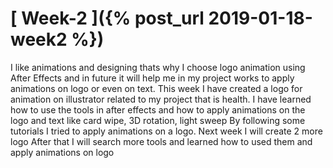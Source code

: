 # [ Week-2 ]({% post_url 2019-01-18-week2 %})

I like animations and designing thats why I choose logo animation using After Effects and in future it will help me in my project works to apply animations on logo or even on text.
This week I have created a logo for animation on illustrator related to my project that is health.
I have learned how to use the tools in after effects and how to apply animations on the logo and text like card wipe, 3D rotation, light sweep
By following some tutorials I tried to apply animations on a logo.
Next week I will create 2 more logo 
After that I will search more tools and learned how to used them and apply animations on logo
